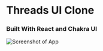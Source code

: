 # Threads UI Clone 
### Built With React and Chakra UI


![Screenshot of App](https://i.ibb.co/bsJ6jf6/Screenshot-5.png)
